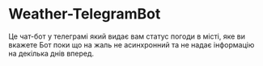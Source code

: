 # Weather-TelegramBot

Це чат-бот у телеграмі який видає вам статус погоди в місті, яке ви вкажете
Бот поки що на жаль не асинхронний та не надає інформацію на декілька днів вперед.
